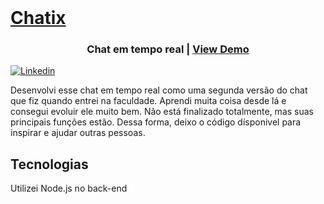 <br />
<a href="https://chatix.com.br">
  <h1>Chatix</h1>
</a>
<h3 align="center">Chat em tempo real | <a href="https://chatix.com.br">View Demo</a></h3>
<a href=""><img alt="Linkedin" src="https://img.shields.io/badge/-Linkedin-blue" /></a>
</p>

Desenvolvi esse chat em tempo real como uma segunda versão do chat que fiz quando entrei na faculdade. Aprendi muita coisa desde lá e consegui evoluir ele muito bem. Não está finalizado totalmente, mas suas principais funções estão. Dessa forma, deixo o código dísponivel para inspirar e ajudar outras pessoas.

## Tecnologias
Utilizei Node.js no back-end
